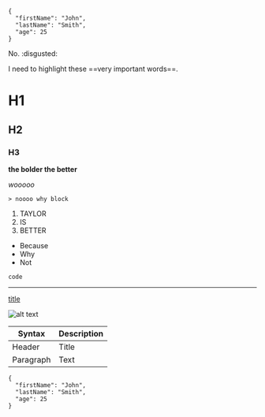 ```
{
  "firstName": "John",
  "lastName": "Smith",
  "age": 25
}
```

No. :disgusted:

I need to highlight these ==very important words==.

# H1
## H2
### H3

**the bolder the better**

*wooooo*

	> noooo why block

1. TAYLOR
2. IS
3. BETTER

- Because
- Why
- Not

`code`

---

[title](https://www.example.com)

![alt text](image.jpg)

| Syntax | Description |
| ----------- | ----------- |
| Header | Title |
| Paragraph | Text |

```
{
  "firstName": "John",
  "lastName": "Smith",
  "age": 25
}
```